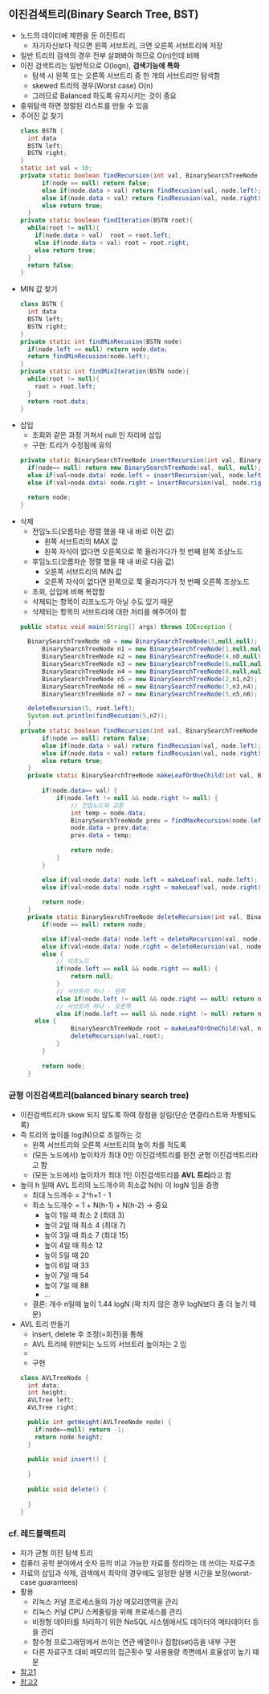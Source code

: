 ## 이진검색트리(Binary Search Tree, BST)
- 노드의 데이터에 제한을 둔 이진트리 
    - 자기자신보다 작으면 왼쪽 서브트리, 크면 오른쪽 서브트리에 저장
- 일반 트리의 검색의 경우 전부 살펴봐야 하므로 O(n)인데 비해
- 이진 검색트리는 일반적으로 O(logn), **검색기능에 특화**
    - 탐색 시 왼쪽 또는 오른쪽 서브트리 중 한 개의 서브트리만 탐색함
    - skewed 트리의 경우(Worst case) O(n)
    - 그러므로 Balanced 하도록 유지시키는 것이 중요
- 중위탐색 하면 정렬된 리스트를 만들 수 있음
- 주어진 값 찾기
  ```java
  class BSTN {
    int data
    BSTN left;
    BSTN right;
  }
  static int val = 10;
  private static boolean findRecursion(int val, BinarySearchTreeNode node) {
	    if(node == null) return false;
	    else if(node.data > val) return findRecusion(val, node.left);
	    else if(node.data < val) return findRecusion(val, node.right);
	    else return true;
	}
  private static boolean findIteration(BSTN root){
    while(root != null){
      if(node.data > val)  root = root.left;
      else if(node.data < val) root = root.right;
      else return true;
    }
    return false;
  }
  ```
- MIN 값 찾기
  ```java
  class BSTN {
    int data
    BSTN left;
    BSTN right;
  }
  private static int findMinRecusion(BSTN node)
    if(node.left == null) return node.data;
    return findMinRecusion(node.left);
  }
  private static int findMinIteration(BSTN node){
    while(root != null){
      root = root.left;
    }
    return root.data;
  }
  ```
- 삽입
  - 조회와 같은 과정 거쳐서 null 인 자리에 삽입
  - 구현: 트리가 수정됨에 유의
  ```java
  private static BinarySearchTreeNode insertRecursion(int val, BinarySearchTreeNode node) {
    if(node== null) return new BinarySearchTreeNode(val, null, null);
    else if(val<node.data) node.left = insertRecursion(val, node.left);
    else if(val>node.data) node.right = insertRecursion(val, node.right);

    return node;
  }
  ```
- 삭제
  - 전임노드(오름차순 정렬 했을 때 내 바로 이전 값)
    - 왼쪽 서브트리의 MAX 값
    - 왼쪽 자식이 없다면 오른쪽으로 쭉 올라가다가 첫 번째 왼쪽 조상노드
  - 후임노드(오름차순 정렬 했을 때 내 바로 다음 값)
    - 오른쪽 서브트리의 MIN 값
    - 오른쪽 자식이 없다면 왼쪽으로 쭉 올라가다가 첫 번째 오른쪽 조상노드
  - 조회, 삽입에 비해 복잡함
  - 삭제되는 항목이 리프노드가 아닐 수도 있기 때문
  - 삭제되는 항목의 서브트리에 대한 처리를 해주어야 함
  ```java
  public static void main(String[] args) throws IOException {
		
    BinarySearchTreeNode n0 = new BinarySearchTreeNode(3,null,null);
		BinarySearchTreeNode n1 = new BinarySearchTreeNode(1,null,null);
		BinarySearchTreeNode n2 = new BinarySearchTreeNode(4,n0,null);
		BinarySearchTreeNode n3 = new BinarySearchTreeNode(6,null,null);
		BinarySearchTreeNode n4 = new BinarySearchTreeNode(8,null,null);
		BinarySearchTreeNode n5 = new BinarySearchTreeNode(2,n1,n2);
		BinarySearchTreeNode n6 = new BinarySearchTreeNode(7,n3,n4);
		BinarySearchTreeNode n7 = new BinarySearchTreeNode(5,n5,n6);

    deleteRecursion(5, root.left);
    System.out.println(findRecusion(5,n7)); 
	}
  private static boolean findRecursion(int val, BinarySearchTreeNode node) {
	    if(node == null) return false;
	    else if(node.data > val) return findRecusion(val, node.left);
	    else if(node.data < val) return findRecusion(val, node.right);
	    else return true;
	}
	private static BinarySearchTreeNode makeLeafOrOneChild(int val, BinarySearchTreeNode node) {
		
		if(node.data== val) {
			if(node.left != null && node.right != null) {
				// 전임노드와 교환
				int temp = node.data;
				BinarySearchTreeNode prev = findMaxRecursion(node.left);
				node.data = prev.data;
				prev.data = temp;
				
				return node;
			}
		}

		else if(val<node.data) node.left = makeLeaf(val, node.left);
		else if(val>node.data) node.right = makeLeaf(val, node.right);
		
		return node;
	}
	private static BinarySearchTreeNode deleteRecursion(int val, BinarySearchTreeNode node){
		if(node == null) return node;

		else if(val<node.data) node.left = deleteRecursion(val, node.left);
		else if(val>node.data) node.right = deleteRecursion(val, node.right);	
		else {
			// 리프노드
			if(node.left == null && node.right == null) {
				return null;
			}
			// 서브트리 하나 - 왼쪽
			else if(node.left != null && node.right == null) return node.left;
			// 서브트리 하나 - 오른쪽
			else if(node.left == null && node.right != null) return node.right;
      else {
				BinarySearchTreeNode root = makeLeafOrOneChild(val, node);
				deleteRecursion(val,root);
			}
		}
		
		return node;
    }
  ```

### 균형 이진검색트리(balanced binary search tree)
- 이진검색트리가 skew 되지 않도록 하여 장점을 살림(단순 연결리스트와 차별되도록)
- 즉 트리의 높이를 log(N)으로 조절하는 것
  - 왼쪽 서브트리와 오른쪽 서브트리의 높이 차를 적도록
  - (모든 노드에서) 높이차가 최대 0인 이진검색트리를 완전 균형 이진검색트리라고 함
  - (모든 노드에서) 높이차가 최대 1인 이진검색트리를 **AVL 트리**라고 함
- 높이 h 일때 AVL 트리의 노드개수의 최소값 N(h) 이 logN 임을 증명
  - 최대 노드개수 = 2^h+1 - 1
  - 최소 노드개수 = 1 + N(h-1) + N(h-2) -> 중요
    - 높이 1일 때 최소 2 (최대 3)
    - 높이 2일 때 최소 4 (최대 7) 
    - 높이 3일 때 최소 7 (최대 15)
    - 높이 4일 때 최소 12
    - 높이 5일 때 20
    - 높이 6일 때 33
    - 높이 7일 때 54
    - 높이 7일 때 88
    - ...
  - 결론: 개수 n일때 높이 1.44 logN (꽉 차지 않은 경우 logN보다 좀 더 높기 때문)
- AVL 트리 만들기
  - insert, delete 후 조정(=회전)을 통해
  - AVL 트리에 위반되는 노드의 서브트리 높이차는 2 임
  - 
  - 구현
  ```java
  class AVLTreeNode {
    int data;
    int height;
    AVLTree left;
    AVLTree right;
  
    public int getHeight(AVLTreeNode node) {
      if(node==null) return -1;
      return node.height;
    }
    
    public void insert() {
    
    }
    
    public void delete() {
    
    }
  }
  ```

### cf. 레드블랙트리
- 자가 균형 이진 탐색 트리
- 컴퓨터 공학 분야에서 숫자 등의 비교 가능한 자료를 정리하는 데 쓰이는 자료구조
- 자료의 삽입과 삭제, 검색에서 최악의 경우에도 일정한 실행 시간을 보장(worst-case guarantees)
- 활용 
    - 리눅스 커널 프로세스들의 가상 메모리영역을 관리
    - 리눅스 커널 CPU 스케줄링을 위해 프로세스를 관리
    - 비정형 데이터를 처리하기 위한 NoSQL 시스템에서도 데이터의 메타데이터 등을 관리
    - 함수형 프로그래밍에서 쓰이는 연관 배열이나 집합(set)등을 내부 구현
    - 다른 자료구조 대비 메모리의 접근횟수 및 사용용량 측면에서 효율성이 높기 때문
- [참고1](https://koreascience.kr/article/JAKO201907752705892.pdf)
- [참고2](https://ko.wikipedia.org/wiki/%EB%A0%88%EB%93%9C-%EB%B8%94%EB%9E%99_%ED%8A%B8%EB%A6%AC)
